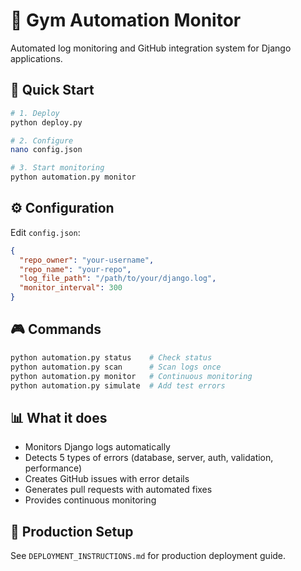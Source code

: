 # 🤖 Gym Automation Monitor

Automated log monitoring and GitHub integration system for Django applications.

## 🚀 Quick Start

```bash
# 1. Deploy
python deploy.py

# 2. Configure
nano config.json

# 3. Start monitoring
python automation.py monitor
```

## ⚙️ Configuration

Edit `config.json`:
```json
{
  "repo_owner": "your-username",
  "repo_name": "your-repo",
  "log_file_path": "/path/to/your/django.log",
  "monitor_interval": 300
}
```

## 🎮 Commands

```bash
python automation.py status    # Check status
python automation.py scan      # Scan logs once
python automation.py monitor   # Continuous monitoring
python automation.py simulate  # Add test errors
```

## 📊 What it does

- Monitors Django logs automatically
- Detects 5 types of errors (database, server, auth, validation, performance)
- Creates GitHub issues with error details
- Generates pull requests with automated fixes
- Provides continuous monitoring

## 🔧 Production Setup

See `DEPLOYMENT_INSTRUCTIONS.md` for production deployment guide.
